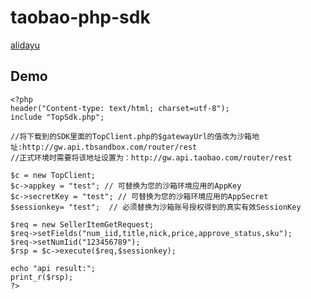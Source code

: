 # taobao-php-sdk
[alidayu](https://api.alidayu.com/docs/api_list.htm?spm=a3142.7629065.4.3.tyeDs8&cid=20711) 

## Demo

```
<?php
header("Content-type: text/html; charset=utf-8");
include "TopSdk.php";
 
//将下载到的SDK里面的TopClient.php的$gatewayUrl的值改为沙箱地址:http://gw.api.tbsandbox.com/router/rest
//正式环境时需要将该地址设置为：http://gw.api.taobao.com/router/rest
 
$c = new TopClient;
$c->appkey = "test"; // 可替换为您的沙箱环境应用的AppKey
$c->secretKey = "test"; // 可替换为您的沙箱环境应用的AppSecret
$sessionkey= "test";  // 必须替换为沙箱账号授权得到的真实有效SessionKey
 
$req = new SellerItemGetRequest;
$req->setFields("num_iid,title,nick,price,approve_status,sku");
$req->setNumIid("123456789");
$rsp = $c->execute($req,$sessionkey);
 
echo "api result:";
print_r($rsp);
?>
```
